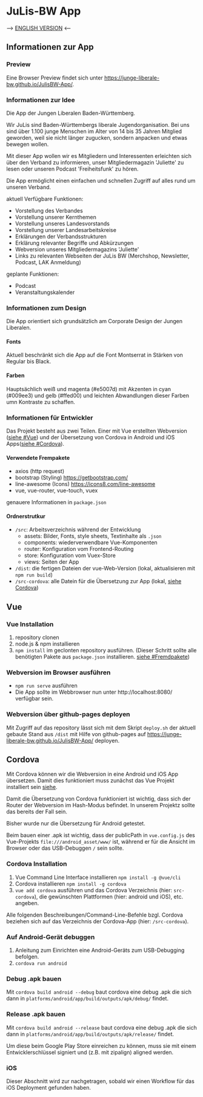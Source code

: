 # JuLis-BW App
--> [ENGLISH VERSION](README_ENG.md) <--

## Informationen zur App

### Preview

Eine Browser Preview findet sich unter https://junge-liberale-bw.github.io/JulisBW-App/.

### Informationen zur Idee

Die App der Jungen Liberalen Baden-Württemberg.

Wir JuLis sind Baden-Württembergs liberale Jugendorganisation. Bei uns sind über 1.100 junge Menschen im Alter von 14 bis 35 Jahren Mitglied geworden, weil sie nicht länger zugucken, sondern anpacken und etwas bewegen wollen.

Mit dieser App wollen wir es Mitgliedern und Interessenten erleichten sich über den Verband zu informieren, unser Mitgliedermagazin 'Juliette' zu lesen oder unseren Podcast 'Freiheitsfunk' zu hören.

Die App ermöglicht einen einfachen und schnellen Zugriff auf alles rund um unseren Verband.

aktuell Verfügbare Funktionen:

- Vorstellung des Verbandes
- Vorstellung unserer Kernthemen
- Vorstellung unseres Landesvorstands
- Vorstellung unserer Landesarbeitskreise
- Erklärungen der Verbandsstrukturen
- Erklärung relevanter Begriffe und Abkürzungen
- Webversion unseres Mitgliedermagazins 'Juliette'
- Links zu relevanten Webseiten der JuLis BW (Merchshop, Newsletter, Podcast, LAK Anmeldung)

geplante Funktionen:

- Podcast
- Veranstaltungskalender

### Informationen zum Design

Die App orientiert sich grundsätzlich am Corporate Design der Jungen Liberalen.

#### Fonts

Aktuell beschränkt sich die App auf die Font Montserrat in Stärken von Regular bis Black.

#### Farben

Hauptsächlich weiß und magenta (#e5007d) mit Akzenten in cyan (#009ee3) und gelb (#ffed00) und leichten Abwandlungen dieser Farben umn Kontraste zu schaffen.

### Informationen für Entwickler

Das Projekt besteht aus zwei Teilen. Einer mit Vue erstellten Webversion ([siehe #Vue](#vue)) und der Übersetzung von Cordova in Android und iOS Apps([siehe #Cordova](#cordova)).

#### Verwendete Frempakete

- axios (http request)
- bootstrap (Styling) https://getbootstrap.com/
- line-awesome (Icons) https://icons8.com/line-awesome
- vue, vue-router, vue-touch, vuex

genauere Informationen in `package.json`

#### Ordnerstrutkur

- `/src`: Arbeitsverzeichnis während der Entwicklung
  - assets: Bilder, Fonts, style sheets, Textinhalte als `.json`
  - components: wiederverwendbare Vue-Komponenten
  - router: Konfiguration vom Frontend-Routing
  - store: Konfiguration vom Vuex-Store
  - views: Seiten der App
- `/dist`: die fertigen Dateien der vue-Web-Version (lokal, aktualisieren mit `npm run build`)
- `/src-cordova`: alle Datein für die Übersetzung zur App (lokal, [siehe Cordova](#cordova))

## Vue

### Vue Installation

1. repository clonen
2. node.js & npm installieren
3. `npm install` im geclonten repository ausführen. (Dieser Schritt sollte alle benötigten Pakete aus `package.json` installieren. [siehe #Fremdpakete](#verwendete-frempakete))

### Webversion im Browser ausführen

- `npm run serve` ausführen
- Die App sollte im Webbrowser nun unter http://localhost:8080/ verfügbar sein.

### Webversion über github-pages deployen

Mit Zugriff auf das repository lässt sich mit dem Skript `deploy.sh` der aktuell gebaute Stand aus `/dist` mit Hilfe von github-pages auf https://junge-liberale-bw.github.io/JulisBW-App/ deployen.

## Cordova

Mit Cordova können wir die Webversion in eine Android und iOS App übersetzen. Damit dies funktioniert muss zunächst das Vue Projekt installiert sein [siehe](#vue-installation).

Damit die Übersetzung von Cordova funktioniert ist wichtig, dass sich der Router der Webversion im Hash-Modus befindet.
In unserem Projektz sollte das bereits der Fall sein.

Bisher wurde nur die Übersetzung für Android getestet.

Beim bauen einer .apk ist wichtig, dass der publicPath in `vue.config.js` des Vue-Projekts `file:///android_asset/www/` ist, während er für die Ansicht im Browser oder das USB-Debuggen `/` sein sollte.

### Cordova Installation

1. Vue Command Line Interface installieren `npm install -g @vue/cli`
2. Cordova installieren `npm install -g cordova`
3. `vue add cordova` ausführen und das Cordova Verzeichnis (hier: `src-cordova`), die gewünschten Plattformen (hier: android und iOS), etc. angeben.

Alle folgenden Beschreibungen/Command-Line-Befehle bzgl. Cordova beziehen sich auf das Verzeichnis der Cordova-App (hier: `/src-cordova`).

### Auf Android-Gerät debuggen

1. Anleitung zum Einrichten eine Android-Geräts zum USB-Debugging befolgen.
2. `cordova run android`

### Debug .apk bauen

Mit `cordova build android --debug` baut cordova eine debug .apk die sich dann in `platforms/android/app/build/outputs/apk/debug/` findet.

### Release .apk bauen

Mit `cordova build android --release` baut cordova eine debug .apk die sich dann in `platforms/android/app/build/outputs/apk/release/` findet.

Um diese beim Google Play Store einreichen zu können, muss sie mit einem Entwicklerschlüssel signiert und (z.B. mit zipalign) aligned werden.

### iOS

Dieser Abschnitt wird zur  nachgetragen, sobald wir einen Workflow für das iOS Deployment gefunden haben.

